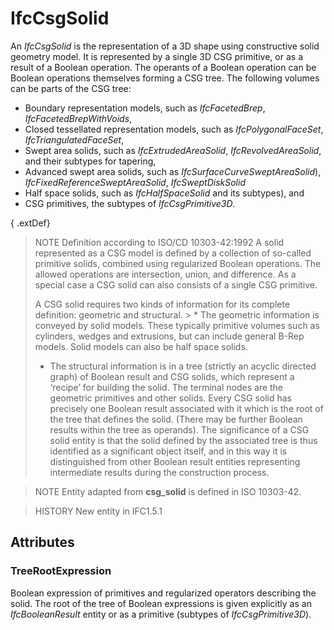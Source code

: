 # IfcCsgSolid

An _IfcCsgSolid_ is the representation of a 3D shape using constructive solid geometry model. It is represented by a single 3D CSG primitive, or as a result of a Boolean operation. The operants of a Boolean operation can be Boolean operations themselves forming a CSG tree. The following volumes can be parts of the CSG tree:

* Boundary representation models, such as _IfcFacetedBrep_, _IfcFacetedBrepWithVoids_,
* Closed tessellated representation models, such as _IfcPolygonalFaceSet_, _IfcTriangulatedFaceSet_,
* Swept area solids, such as _IfcExtrudedAreaSolid_, _IfcRevolvedAreaSolid_, and their subtypes for tapering,
* Advanced swept area solids, such as _IfcSurfaceCurveSweptAreaSolid_), _IfcFixedReferenceSweptAreaSolid_, _IfcSweptDiskSolid_
* Half space solids, such as _IfcHalfSpaceSolid_ and its subtypes), and
* CSG primitives, the subtypes of _IfcCsgPrimitive3D_.
<!-- end of short definition -->

{ .extDef}
> NOTE Definition according to ISO/CD 10303-42:1992
> A solid represented as a CSG model is defined by a collection of so-called primitive solids, combined using regularized Boolean operations. The allowed operations are intersection, union, and difference. As a special case a CSG solid can also consists of a single CSG primitive.
>
> A CSG solid requires two kinds of information for its complete definition: geometric and structural. > * The geometric information is conveyed by solid models. These typically primitive volumes such as cylinders, wedges and extrusions, but can include general B-Rep models. Solid models can also be half space solids.
> * The structural information is in a tree (strictly an acyclic directed graph) of Boolean result and CSG solids, which represent a ‘recipe’ for building the solid. The terminal nodes are the geometric primitives and other solids. Every CSG solid has precisely one Boolean result associated with it which is the root of the tree that defines the solid. (There may be further Boolean results within the tree as operands). The significance of a CSG solid entity is that the solid defined by the associated tree is thus identified as a significant object itself, and in this way it is distinguished from other Boolean result entities representing intermediate results during the construction process.

> NOTE Entity adapted from **csg_solid** is defined in ISO 10303-42.

> HISTORY New entity in IFC1.5.1

## Attributes

### TreeRootExpression
Boolean expression of primitives and regularized operators describing the solid. The root of the tree of Boolean expressions is given explicitly as an _IfcBooleanResult_ entity or as a primitive (subtypes of _IfcCsgPrimitive3D_).
